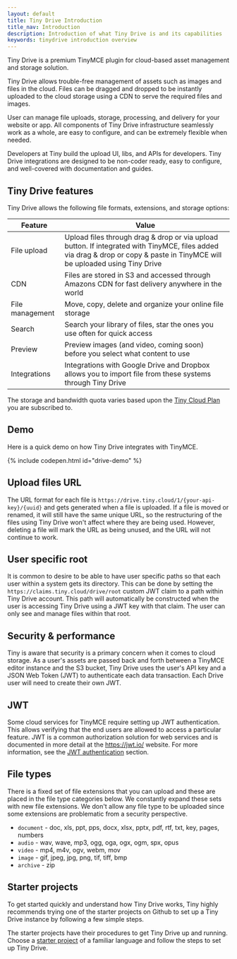 ```yaml
---
layout: default
title: Tiny Drive Introduction
title_nav: Introduction
description: Introduction of what Tiny Drive is and its capabilities
keywords: tinydrive introduction overview
---
```


Tiny Drive is a premium TinyMCE plugin for cloud-based asset management and storage solution.

Tiny Drive allows trouble-free management of assets such as images and files in the cloud. Files can be dragged and dropped to be instantly uploaded to the cloud storage using a CDN to serve the required files and images.

User can manage file uploads, storage, processing, and delivery for your website or app. All components of Tiny Drive infrastructure seamlessly work as a whole, are easy to configure, and can be extremely flexible when needed.

Developers at Tiny build the upload UI, libs, and APIs for developers. Tiny Drive integrations are designed to be non-coder ready, easy to configure, and well-covered with documentation and guides.

## Tiny Drive features

Tiny Drive allows the following file formats, extensions, and storage options:

| Feature | Value |
| ------- | ----- |
| File upload | Upload files through drag & drop or via upload button. If integrated with TinyMCE, files added via drag & drop or copy & paste in TinyMCE will be uploaded using Tiny Drive |
| CDN | Files are stored in S3 and accessed through Amazons CDN for fast delivery anywhere in the world |
| File management | Move, copy, delete and organize your online file storage |
| Search | Search your library of files, star the ones you use often for quick access |
| Preview | Preview images (and video, coming soon) before you select what content to use |
| Integrations | Integrations with Google Drive and Dropbox allows you to import file from these systems through Tiny Drive |

The storage and bandwidth quota varies based upon the [Tiny Cloud Plan](https://www.tiny.cloud/pricing/) you are subscribed to.

## Demo

Here is a quick demo on how Tiny Drive integrates with TinyMCE.

{% include codepen.html id="drive-demo" %}

## Upload files URL

The URL format for each file is `https://drive.tiny.cloud/1/{your-api-key}/{uuid}` and gets generated when a file is uploaded.
If a file is moved or renamed, it will still have the same unique URL, so the restructuring of the files using Tiny Drive won't affect where they are being used. However, deleting a file will mark the URL as being unused, and the URL will not continue to work.

## User specific root

It is common to desire to be able to have user specific paths so that each user within a system gets its directory. This can be done by setting the `https://claims.tiny.cloud/drive/root` custom JWT claim to a path within Tiny Drive account. This path will automatically be constructed when the user is accessing Tiny Drive using a JWT key with that claim. The user can only see and manage files within that root.

## Security & performance

Tiny is aware that security is a primary concern when it comes to cloud storage. As a user's assets are passed back and forth between a TinyMCE editor instance and the S3 bucket, Tiny Drive uses the user's API key and a JSON Web Token (JWT) to authenticate each data transaction. Each Drive user will need to create their own JWT.

## JWT

Some cloud services for TinyMCE require setting up JWT authentication. This allows verifying that the end users are allowed to access a particular feature. JWT is a common authorization solution for web services and is documented in more detail at the https://jwt.io/ website. For more information, see the [JWT authentication]({{site.baseurl}}/tinydrive/jwt-authentication/) section.

## File types

There is a fixed set of file extensions that you can upload and these are placed in the file type categories below. We constantly expand these sets with new file extensions. We don't allow any file type to be uploaded since some extensions are problematic from a security perspective.

* `document` - doc, xls, ppt, pps, docx, xlsx, pptx, pdf, rtf, txt, key, pages, numbers
* `audio` - wav, wave, mp3, ogg, oga, ogx, ogm, spx, opus
* `video` - mp4, m4v, ogv, webm, mov
* `image` - gif, jpeg, jpg, png, tif, tiff, bmp
* `archive` - zip

## Starter projects

To get started quickly and understand how Tiny Drive works, Tiny highly recommends trying one of the starter projects on Github to set up a Tiny Drive instance by following a few simple steps.

The starter projects have their procedures to get Tiny Drive up and running. Choose a [starter project]({{site.baseurl}}/tinydrive/getting-started/#starterprojects) of a familiar language and follow the steps to set up Tiny Drive.
